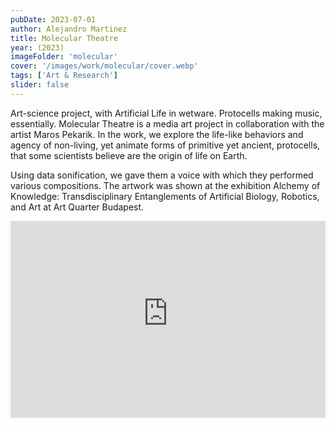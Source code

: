 ```yaml
---
pubDate: 2023-07-01
author: Alejandro Martinez
title: Molecular Theatre
year: (2023)
imageFolder: 'molecular'
cover: '/images/work/molecular/cover.webp'
tags: ['Art & Research']
slider: false
---
```


Art-science project, with Artificial Life in wetware. Protocells making music, essentially. Molecular Theatre is a media art project in collaboration with the artist Maros Pekarik. In the work, we explore the life-like behaviors and agency of non-living, yet animate forms of primitive yet ancient, protocells, that some scientists believe are the origin of life on Earth. 

Using data sonification, we gave them a voice with which they performed various compositions. The artwork was shown at the exhibition Alchemy of Knowledge: Transdisciplinary Entanglements of Artificial Biology, Robotics, and Art at Art Quarter Budapest.


<iframe width="100%" height="315" src="https://www.youtube-nocookie.com/embed/H_4C_ii8gjw?si=slE9lZCX86zwyA1W&amp;controls=0" title="YouTube video player" frameborder="0" allow="accelerometer; autoplay; clipboard-write; encrypted-media; gyroscope; picture-in-picture; web-share" referrerpolicy="strict-origin-when-cross-origin" allowfullscreen></iframe>